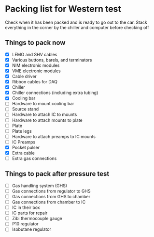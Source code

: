 # Packing list for Western test
Check when it has been packed and is ready to go out to the car. Stack everything in the corner by the chiller and computer before checking off

## Things to pack now
- [x] LEMO and SHV cables
- [x] Various buttons, barels, and terminators
- [x] NIM electronic modules
- [x] VME electronic modules
- [x] Cable driver
- [x] Ribbon cables for DAQ
- [x] Chiller
- [x] Chiller connections (including extra tubing)
- [x] Cooling bar
- [ ] Hardware to mount cooling bar
- [ ] Source stand
- [ ] Hardware to attach IC to mounts
- [ ] Hardware to attach mounts to plate
- [ ] Plate
- [ ] Plate legs
- [ ] Hardware to attach preamps to IC mounts
- [ ] IC Preamps
- [x] Pocket pulser
- [x] Extra cable
- [ ] Extra gas connections

## Things to pack after pressure test
- [ ] Gas handling system (GHS)
- [ ] Gas connections from regulator to GHS
- [ ] Gas connections from GHS to chamber
- [ ] Gas connections from chamber to IC
- [ ] IC in their box
- [ ] IC parts for repair
- [ ] Zibi thermocouple gauge
- [ ] P10 regulator
- [ ] Isobutane regulator
